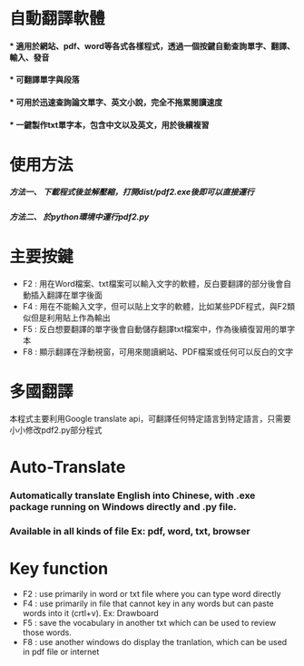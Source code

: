 # 自動翻譯軟體
#### * 適用於網站、pdf、word等各式各樣程式，透過一個按鍵自動查詢單字、翻譯、輸入、發音
#### * 可翻譯單字與段落
#### * 可用於迅速查詢論文單字、英文小說，完全不拖累閱讀速度
#### * 一鍵製作txt單字本，包含中文以及英文，用於後續複習
# 使用方法
##### 方法一、 下載程式後並解壓縮，打開dist/pdf2.exe後即可以直接運行
##### 方法二、 於python環境中運行pdf2.py
# 主要按鍵
* F2 : 用在Word檔案、txt檔案可以輸入文字的軟體，反白要翻譯的部分後會自動插入翻譯在單字後面
* F4 : 用在不能輸入文字，但可以貼上文字的軟體，比如某些PDF程式，與F2類似但是利用貼上作為輸出
* F5 : 反白想要翻譯的單字後會自動儲存翻譯txt檔案中，作為後續復習用的單字本
* F8 : 顯示翻譯在浮動視窗，可用來閱讀網站、PDF檔案或任何可以反白的文字
# 多國翻譯
本程式主要利用Google translate api，可翻譯任何特定語言到特定語言，只需要小小修改pdf2.py部分程式

# Auto-Translate
### Automatically translate English into Chinese, with .exe package running on Windows directly and .py file.
### Available in all kinds of file Ex: pdf, word, txt, browser
# Key function
* F2 : use primarily in word or txt file where you can type word directly
* F4 : use primarily in file that cannot key in any words but can paste words into it (crtl+v). Ex: Drawboard
* F5 : save the vocabulary in another txt which can be used to review those words.
* F8 : use another windows do display the tranlation, which can be used in pdf file or internet
